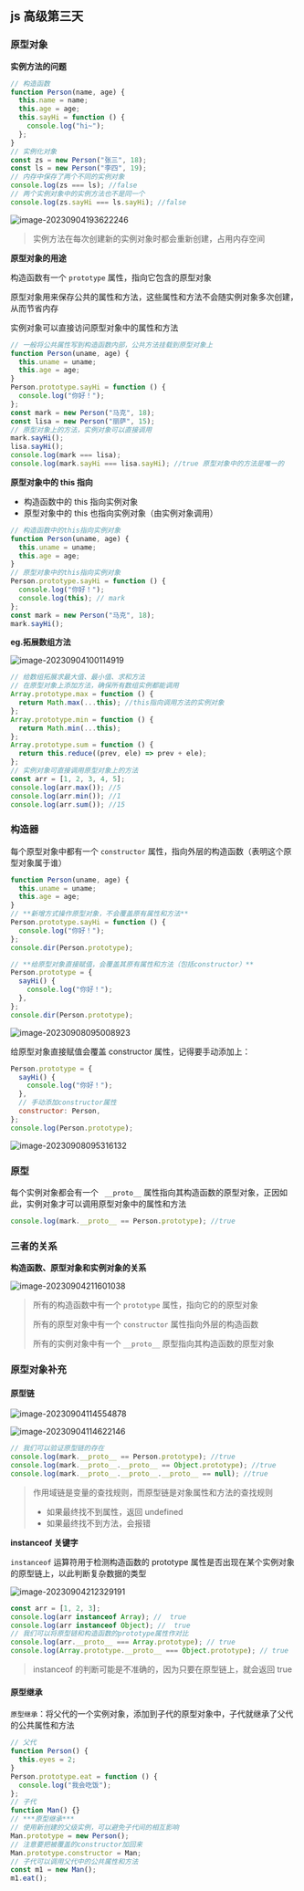 ## js 高级第三天

### 原型对象

**实例方法的问题**

```js
// 构造函数
function Person(name, age) {
  this.name = name;
  this.age = age;
  this.sayHi = function () {
    console.log("hi~");
  };
}
// 实例化对象
const zs = new Person("张三", 18);
const ls = new Person("李四", 19);
// 内存中保存了两个不同的实例对象
console.log(zs === ls); //false
// 两个实例对象中的实例方法也不是同一个
console.log(zs.sayHi === ls.sayHi); //false
```

![image-20230904193622246](https://post-src.wyun521.top/images/image-20230904193622246.png)

> 实例方法在每次创建新的实例对象时都会重新创建，占用内存空间

**原型对象的用途**

构造函数有一个 `prototype` 属性，指向它包含的原型对象

原型对象用来保存公共的属性和方法，这些属性和方法不会随实例对象多次创建，从而节省内存

实例对象可以直接访问原型对象中的属性和方法

```js
// 一般将公共属性写到构造函数内部，公共方法挂载到原型对象上
function Person(uname, age) {
  this.uname = uname;
  this.age = age;
}
Person.prototype.sayHi = function () {
  console.log("你好！");
};
const mark = new Person("马克", 18);
const lisa = new Person("丽萨", 15);
// 原型对象上的方法，实例对象可以直接调用
mark.sayHi();
lisa.sayHi();
console.log(mark === lisa);
console.log(mark.sayHi === lisa.sayHi); //true 原型对象中的方法是唯一的
```

**原型对象中的 this 指向**

- 构造函数中的 this 指向实例对象
- 原型对象中的 this 也指向实例对象（由实例对象调用）

```js
// 构造函数中的this指向实例对象
function Person(uname, age) {
  this.uname = uname;
  this.age = age;
}
// 原型对象中的this指向实例对象
Person.prototype.sayHi = function () {
  console.log("你好！");
  console.log(this); // mark
};
const mark = new Person("马克", 18);
mark.sayHi();
```

**eg.拓展数组方法**

![image-20230904100114919](https://post-src.wyun521.top/images/image-20230904100114919.png)

```js
// 给数组拓展求最大值、最小值、求和方法
// 在原型对象上添加方法，确保所有数组实例都能调用
Array.prototype.max = function () {
  return Math.max(...this); //this指向调用方法的实例对象
};
Array.prototype.min = function () {
  return Math.min(...this);
};
Array.prototype.sum = function () {
  return this.reduce((prev, ele) => prev + ele);
};
// 实例对象可直接调用原型对象上的方法
const arr = [1, 2, 3, 4, 5];
console.log(arr.max()); //5
console.log(arr.min()); //1
console.log(arr.sum()); //15
```

### 构造器

每个原型对象中都有一个 `constructor` 属性，指向外层的构造函数（表明这个原型对象属于谁）

```js
function Person(uname, age) {
  this.uname = uname;
  this.age = age;
}
// **新增方式操作原型对象，不会覆盖原有属性和方法**
Person.prototype.sayHi = function () {
  console.log("你好！");
};
console.dir(Person.prototype);

// **给原型对象直接赋值，会覆盖其原有属性和方法（包括constructor）**
Person.prototype = {
  sayHi() {
    console.log("你好！");
  },
};
console.dir(Person.prototype);
```

![image-20230908095008923](https://post-src.wyun521.top/images/image-20230908095008923.png)

给原型对象直接赋值会覆盖 constructor 属性，记得要手动添加上：

```js
Person.prototype = {
  sayHi() {
    console.log("你好！");
  },
  // 手动添加constructor属性
  constructor: Person,
};
console.log(Person.prototype);
```

![image-20230908095316132](https://post-src.wyun521.top/images/image-20230908095316132.png)

### 原型

每个实例对象都会有一个 ` __proto__` 属性指向其构造函数的原型对象，正因如此，实例对象才可以调用原型对象中的属性和方法

```js
console.log(mark.__proto__ == Person.prototype); //true
```

### 三者的关系

**构造函数、原型对象和实例对象的关系**

![image-20230904211601038](https://post-src.wyun521.top/images/image-20230904211601038.png)

> 所有的构造函数中有一个 `prototype` 属性，指向它的的原型对象
>
> 所有的原型对象中有一个 `constructor` 属性指向外层的构造函数
>
> 所有的实例对象中有一个 `__proto__` 原型指向其构造函数的原型对象

### 原型对象补充

#### 原型链

![image-20230904114554878](https://post-src.wyun521.top/images/image-20230904114554878.png)

![image-20230904114622146](https://post-src.wyun521.top/images/image-20230904114622146.png)

```js
// 我们可以验证原型链的存在
console.log(mark.__proto__ == Person.prototype); //true
console.log(mark.__proto__.__proto__ == Object.prototype); //true
console.log(mark.__proto__.__proto__.__proto__ == null); //true
```

> 作用域链是变量的查找规则，而原型链是对象属性和方法的查找规则
>
> - 如果最终找不到属性，返回 undefined
> - 如果最终找不到方法，会报错

**instanceof 关键字**

`instanceof` 运算符用于检测构造函数的 prototype 属性是否出现在某个实例对象的原型链上，以此判断复杂数据的类型

![image-20230904212329191](https://post-src.wyun521.top/images/image-20230904212329191.png)

```js
const arr = [1, 2, 3];
console.log(arr instanceof Array); //  true
console.log(arr instanceof Object); //  true
// 我们可以将原型链和构造函数的prototype属性作对比
console.log(arr.__proto__ === Array.prototype); // true
console.log(Array.prototype.__proto__ === Object.prototype); // true
```

> instanceof 的判断可能是不准确的，因为只要在原型链上，就会返回 true

#### 原型继承

`原型继承`：将父代的一个实例对象，添加到子代的原型对象中，子代就继承了父代的公共属性和方法

```js
// 父代
function Person() {
  this.eyes = 2;
}
Person.prototype.eat = function () {
  console.log("我会吃饭");
};
// 子代
function Man() {}
// ***原型继承***
// 使用新创建的父级实例，可以避免子代间的相互影响
Man.prototype = new Person();
// 注意要把被覆盖的constructor加回来
Man.prototype.constructor = Man;
// 子代可以调用父代中的公共属性和方法
const m1 = new Man();
m1.eat();
```
